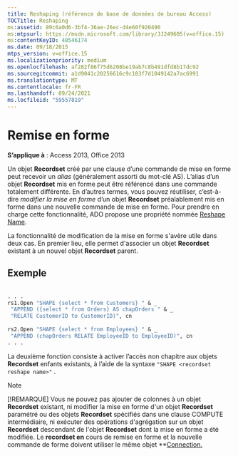 ```yaml
---
title: Reshaping (référence de base de données de bureau Access)
TOCTitle: Reshaping
ms:assetid: 89c6a0d6-3bf4-36ae-26ec-d4e60f920490
ms:mtpsurl: https://msdn.microsoft.com/library/JJ249605(v=office.15)
ms:contentKeyID: 48546174
ms.date: 09/18/2015
mtps_version: v=office.15
ms.localizationpriority: medium
ms.openlocfilehash: af282f86f75d6208be19ab7c8b491dfd8b17dc92
ms.sourcegitcommit: a1d9041c20256616c9c183f7d1049142a7ac6991
ms.translationtype: MT
ms.contentlocale: fr-FR
ms.lasthandoff: 09/24/2021
ms.locfileid: "59557819"
---
```

# <a name="reshaping"></a>Remise en forme

**S’applique à** : Access 2013, Office 2013

Un objet **Recordset** créé par une clause d’une commande de mise en forme peut recevoir un *alias* (généralement assorti du mot-clé AS). L’alias d’un objet **Recordset** mis en forme peut être référencé dans une commande totalement différente. En d’autres termes, vous pouvez réutiliser, c’est-à-dire *modifier la mise en forme* d’un objet **Recordset** préalablement mis en forme dans une nouvelle commande de mise en forme. Pour prendre en charge cette fonctionnalité, ADO propose une propriété nommée [Reshape Name](reshape-name-property-dynamic-ado.md).

La fonctionnalité de modification de la mise en forme s'avère utile dans deux cas. En premier lieu, elle permet d'associer un objet **Recordset** existant à un nouvel objet **Recordset** parent.

## <a name="example"></a>Exemple

```vb 
 
. . . 
rs1.Open "SHAPE {select * from Customers} " & _ 
 "APPEND ({select * from Orders} AS chapOrders " & _ 
 "RELATE CustomerID to CustomerID)", cn 
 
rs2.Open "SHAPE {select * from Employees} " & _ 
 "APPEND (chapOrders RELATE EmployeeID to EmployeeID)", cn 
. . . 
```

La deuxième fonction consiste à activer l’accès non chapitre aux objets **Recordset** enfants existants, à l’aide de la syntaxe `"SHAPE <recordset reshape name>"` .

> [!NOTE]
> [!REMARQUE] Vous ne pouvez pas ajouter de colonnes à un objet **Recordset** existant, ni modifier la mise en forme d'un objet **Recordset** paramétré ou des objets **Recordset** spécifiés dans une clause COMPUTE intermédiaire, ni exécuter des opérations d'agrégation sur un objet **Recordset** descendant de l'objet **Recordset** dont la mise en forme a été modifiée. Le **recordset en** cours de remise en forme et la nouvelle commande de forme doivent utiliser le même objet **[Connection.](connection-object-ado.md)


